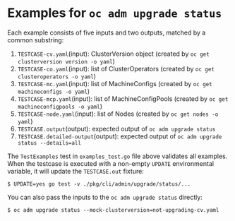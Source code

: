 # Examples for `oc adm upgrade status`

Each example consists of five inputs and two outputs, matched by a common substring:
1. `TESTCASE-cv.yaml`(input): ClusterVersion object (created by `oc get clusterversion version -o yaml`)
2. `TESTCASE-co.yaml`(input): list of ClusterOperators (created by `oc get clusteroperators -o yaml`)
3.  `TESTCASE-mc.yaml`(input): list of MachineConfigs (created by `oc get machineconfigs -o yaml`)
4.  `TESTCASE-mcp.yaml`(input): list of MachineConfigPools (created by `oc get machineconfigpools -o yaml`)
5.  `TESTCASE-node.yaml`(input): list of Nodes (created by `oc get nodes -o yaml`)
6. `TESTCASE.output`(output): expected output of `oc adm upgrade status`
7. `TESTCASE.detailed-output`(output): expected output of `oc adm upgrade status --details=all`

The `TestExamples` test in `examples_test.go` file above validates all examples. When the testcase
is executed with a non-empty `UPDATE` environmental variable, it will update the `TESTCASE.out`
fixture:

```console
$ UPDATE=yes go test -v ./pkg/cli/admin/upgrade/status/...
```

You can also pass the inputs to the `oc adm upgrade status` directly:

```
$ oc adm upgrade status --mock-clusterversion=not-upgrading-cv.yaml
```
